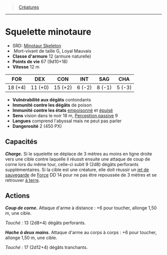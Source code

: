 ﻿---
!Monster
Family: MonsterHD
Type: Mort-vivant
Size: G
Alignment: Loyal Mauvais
ArmorClass: 12 (armure naturelle)
HitPoints: 67 (9d10+18)
Speed: 12 m
Strength: 18 (+4)
Dexterity: 11 (+0)
Constitution: 15 (+2)
Intelligence: ' 6 (-2)'
Wisdom: ' 8 (-1)'
Charisma: ' 5 (-3)'
DamageVulnerabilities: contondants
DamageImmunities: de poison
ConditionImmunities: '[empoisonné](hd_conditions_empoisonne.md) et [épuisé](hd_conditions_fatigue_et_epuisement.md)'
Senses: vision dans le noir 18 m, [Perception passive](hd_abilities_dexterity_perception_passive.md) 9
Languages: comprend l'abyssal mais ne peut pas parler
Challenge: 2 (450 PX)
Id: monsters_hd.md#squelette-minotaure
ParentLink: monsters_hd.md#créatures
Name: Squelette minotaure
ParentName: Créatures
NameLevel: 1
AltName: '[Minotaur Skeleton](srd_monsters_minotaur_skeleton.md)'
Attributes: {}
---
> [Créatures](hd_monsters.md)

---

# Squelette minotaure

- SRD: [Minotaur Skeleton](srd_monsters_minotaur_skeleton.md)
-  Mort-vivant de taille G, Loyal Mauvais
- **Classe d'armure** 12 (armure naturelle)
- **Points de vie** 67 (9d10+18)
- **Vitesse** 12 m

|FOR|DEX|CON|INT|SAG|CHA|
|---|---|---|---|---|---|
|18 (+4)|11 (+0)|15 (+2)| 6 (-2)| 8 (-1)| 5 (-3)|

- **Vulnérabilité aux dégâts** contondants
- **Immunité contre les dégâts** de poison
- **Immunité contre les états** [empoisonné](hd_conditions_empoisonne.md) et [épuisé](hd_conditions_fatigue_et_epuisement.md)
- **Sens** vision dans le noir 18 m, [Perception passive](hd_abilities_dexterity_perception_passive.md) 9
- **Langues** comprend l'abyssal mais ne peut pas parler
- **Dangerosité** 2 (450 PX)

## Capacités

**_Charge._** Si le squelette se déplace de 3 mètres au moins en ligne droite vers une cible contre laquelle il réussit ensuite une attaque de coup de corne lors du même tour, celle-ci subit 9 (2d8) dégâts perforants supplémentaires. Si la cible est une créature, elle doit réussir un [jet de sauvegarde](hd_abilities_jets_de_sauvegarde.md) de [Force](hd_abilities_strength.md) DD 14 pour ne pas être repoussée de 3 mètres et se retrouver [à terre](hd_conditions_a_terre.md).

## Actions

**_Coup de corne._** Attaque d'arme à distance : +6 pour toucher, allonge 1,50 m, une cible.

_Touché :_ 13 (2d8+4) dégâts perforants.

**_Hache à deux mains._** Attaque d'arme au corps à corps : +6 pour toucher, allonge 1,50 m, une cible.

_Touché :_ 17 (2d12+4) dégâts tranchants.

